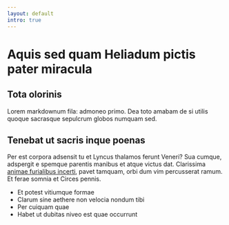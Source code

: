 ```yaml
---
layout: default
intro: true
---
```

# Aquis sed quam Heliadum pictis pater miracula

## Tota olorinis

Lorem markdownum fila: admoneo primo. Dea toto amabam de si utilis quoque
sacrasque sepulcrum globos numquam sed.

## Tenebat ut sacris inque poenas

Per est corpora adsensit tu et Lyncus thalamos ferunt Veneri? Sua cumque,
adspergit e spemque parentis manibus et atque victus dat. Clarissima [animae
furialibus incerti](#aliorum), pavet tamquam, orbi dum vim percusserat ramum. Et
ferae somnia et Circes pennis.

- Et potest vitiumque formae
- Clarum sine aethere non velocia nondum tibi
- Per cuiquam quae
- Habet ut dubitas niveo est quae occurrunt